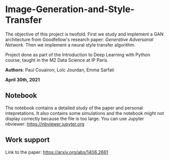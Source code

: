 # Image-Generation-and-Style-Transfer

The objective of this project is twofold. First we study and implement a GAN architecture from Goodfellow's research paper: _Generative Adversarial Network_. 
Then we implement a neural style transfer algorithm. 

Project done as part of the Introduction to Deep Learning with Python course, taught in the M2 Data Science at IP Paris. 

**Authors**: Paul Couairon, Loïc Jourdan, Emma Sarfati

**April 30th, 2021**

## Notebook 

The notebook contains a detailed study of the paper and personal intepretations. It also contains some simulations and the notebook might not display correctly because the file is too large. You can use Jupyter nbviewer: 
https://nbviewer.jupyter.org

## Work support
Link to the paper: https://arxiv.org/abs/1406.2661
